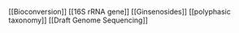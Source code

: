 [[Bioconversion]]
[[16S rRNA gene]]
[[Ginsenosides]]
[[polyphasic taxonomy]]
[[Draft Genome Sequencing]]
